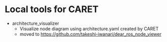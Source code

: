 # Local tools for CARET

- architecture_visualizer
    - Visualize node diagram using architecture.yaml created by CARET
    - moved to https://github.com/takeshi-iwanari/dear_ros_node_viewer
